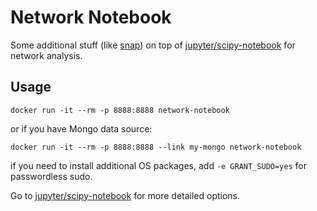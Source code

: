 # Network Notebook

Some additional stuff (like [snap](http://snap.stanford.edu/)) on top of
[jupyter/scipy-notebook](https://github.com/jupyter/docker-stacks/tree/master/scipy-notebook)
for network analysis.

## Usage

```
docker run -it --rm -p 8888:8888 network-notebook
```

or if you have Mongo data source:

```
docker run -it --rm -p 8888:8888 --link my-mongo network-notebook
```

if you need to install additional OS packages, add `-e GRANT_SUDO=yes` for passwordless sudo.

Go to [jupyter/scipy-notebook](https://github.com/jupyter/docker-stacks/tree/master/scipy-notebook) for more detailed options.
